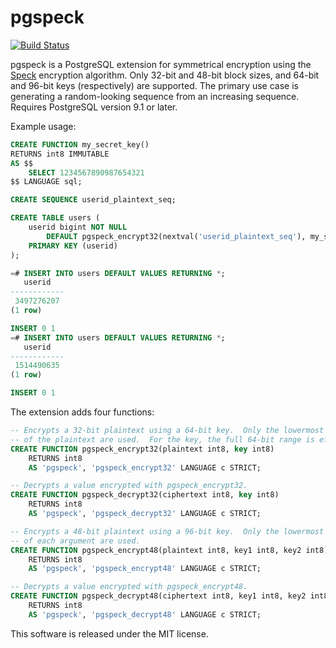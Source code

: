pgspeck
=======

[![Build Status](https://travis-ci.org/johto/pgspeck.svg?branch=master)](https://travis-ci.org/johto/pgspeck)

pgspeck is a PostgreSQL extension for symmetrical encryption using the
[Speck](https://en.wikipedia.org/wiki/Speck_(cipher)) encryption algorithm.
Only 32-bit and 48-bit block sizes, and 64-bit and 96-bit keys (respectively)
are supported.  The primary use case is generating a random-looking sequence
from an increasing sequence.  Requires PostgreSQL version 9.1 or later.

Example usage:

```SQL
CREATE FUNCTION my_secret_key()
RETURNS int8 IMMUTABLE
AS $$
    SELECT 1234567890987654321
$$ LANGUAGE sql;

CREATE SEQUENCE userid_plaintext_seq;

CREATE TABLE users (
    userid bigint NOT NULL
        DEFAULT pgspeck_encrypt32(nextval('userid_plaintext_seq'), my_secret_key()),
    PRIMARY KEY (userid)
);

=# INSERT INTO users DEFAULT VALUES RETURNING *;
   userid
------------
 3497276207
(1 row)

INSERT 0 1
=# INSERT INTO users DEFAULT VALUES RETURNING *;
   userid
------------
 1514490635
(1 row)

INSERT 0 1
```

The extension adds four functions:

```SQL
-- Encrypts a 32-bit plaintext using a 64-bit key.  Only the lowermost 32 bits
-- of the plaintext are used.  For the key, the full 64-bit range is effective.
CREATE FUNCTION pgspeck_encrypt32(plaintext int8, key int8)
	RETURNS int8
	AS 'pgspeck', 'pgspeck_encrypt32' LANGUAGE c STRICT;

-- Decrypts a value encrypted with pgspeck_encrypt32.
CREATE FUNCTION pgspeck_decrypt32(ciphertext int8, key int8)
	RETURNS int8
	AS 'pgspeck', 'pgspeck_decrypt32' LANGUAGE c STRICT;

-- Encrypts a 48-bit plaintext using a 96-bit key.  Only the lowermost 48 bits
-- of each argument are used.
CREATE FUNCTION pgspeck_encrypt48(plaintext int8, key1 int8, key2 int8)
	RETURNS int8
	AS 'pgspeck', 'pgspeck_encrypt48' LANGUAGE c STRICT;

-- Decrypts a value encrypted with pgspeck_encrypt48.
CREATE FUNCTION pgspeck_decrypt48(ciphertext int8, key1 int8, key2 int8)
	RETURNS int8
	AS 'pgspeck', 'pgspeck_decrypt48' LANGUAGE c STRICT;
```

This software is released under the MIT license.
